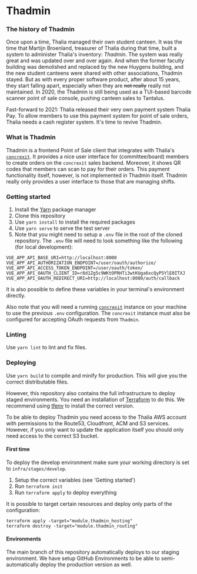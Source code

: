 # Thadmin

### The history of Thadmin
Once upon a time, Thalia managed their own student canteen. It was the time that Martijn
Broenland, treasurer of Thalia during that time, built a system to administer Thalia's inventory: _Thadmin_.
The system was really great and was updated over and over again. And when the former faculty building was demolished and
replaced by the new Huygens building, and the new student canteens were shared with other associations, Thadmin stayed.
But as with every proper software product, after about 15 years, they start falling apart, especially when they are
<s>not really</s> really not maintained. In 2020, the Thadmin is still being used as a TUI-based barcode scanner point
of sale console, pushing canteen sales to Tantalus.

Fast-forward to 2021: Thalia released their very own payment system Thalia Pay. To allow members to use this payment
system for point of sale orders, Thalia needs a cash register system. It's time to revive Thadmin.

### What is Thadmin
Thadmin is a frontend Point of Sale client that integrates with Thalia's [`concrexit`](https://github.com/svthalia/concrexit).
It provides a nice user interface for (committee/board) members to create orders on the `concrexit` sales backend.
Moreover, it shows QR codes that members can scan to pay for their orders. This payment functionality itself, however,
is not implemented in Thadmin itself. Thadmin really only provides a user interface to those that are managing shifts.

### Getting started
1. Install the [Yarn](https://yarnpkg.com/) package manager
2. Clone this repository
3. Use `yarn install` to install the required packages
4. Use `yarn serve` to serve the test server
5. Note that you might need to setup a `.env` file in the root of the cloned repository. The `.env` file will need to
look something like the following (for local development):

```
VUE_APP_API_BASE_URI=http://localhost:8000
VUE_APP_API_AUTHORIZATION_ENDPOINT=/user/oauth/authorize/
VUE_APP_API_ACCESS_TOKEN_ENDPOINT=/user/oauth/token/
VUE_APP_API_OAUTH_CLIENT_ID=r8d1Zg5c9WKtOPRHTi3wtKUga6xcQyP5YlE0ITXJ
VUE_APP_API_OAUTH_REDIRECT_URI=http://localhost:8080/auth/callback
```

It is also possible to define these variables in your terminal's environment directly.

Also note that you will need a running [`concrexit`](https://github.com/svthalia/concrexit) instance on your machine
to use the previous `.env` configuration. The `concrexit` instance must also be configured for accepting OAuth requests
from `Thadmin`.

### Linting
Use `yarn lint` to lint and fix files.

### Deploying

Use `yarn build` to compile and minify for production. This will give you the correct distributable files.

However, this repository also contains the full infrastructure to deploy staged environments.
You need an installation of [Terraform](https://terraform.io) to do this. We recommend using [tfenv](https://github.com/tfutils/tfenv) to install the correct version.

To be able to deploy Thadmin you need access to the Thalia AWS account with permissions to the Route53, Cloudfront, ACM and S3 services. However, if you only want to update the application itself you should only need access to the correct S3 bucket.

#### First time

To deploy the develop environment make sure your working directory is set to `infra/stages/develop`.

1. Setup the correct variables (see 'Getting started')
2. Run `terraform init`
3. Run `terraform apply` to deploy everything

It is possible to target certain resources and deploy only parts of the configuration:

```
terraform apply -target="module.thadmin_hosting"
terraform destroy -target="module.thadmin_routing"
```

#### Environments

The main branch of this repository automatically deploys to our staging environment. We have setup GitHub Environments to be able to semi-automatically deploy the production version as well.

